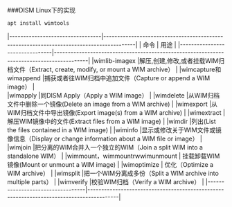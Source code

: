 ###DISM Linux下的实现
```bash
apt install wimtools
```
|---------------------------------|-----------------------------------------------------------------------------------------|
|            命令                  |             用途                                                                        |
|--------------------------------|------------------------------------------------------------------------------------------|
|wimlib-imagex                    |解压,创建,修改,或者挂载WIM归档文件（Extract, create, modify, or mount a WIM archive）          |
|wimcapture和wimappend             |捕获或者往WIM归档中追加文件（Capture or append a WIM image）                                  |              
|wimapply                         |同DISM Apply（Apply a WIM image）                                                          |
|wimdelete                        |从WIM归档文件中删除一个镜像(Delete an image from a WIM archive)                               |
|wimexport                         |从WIM归档文件中导出镜像(Export image(s) from a WIM archive)                                 |
|wimextract                        |解压WIM镜像中的文件(Extract files from a WIM image)                                        |
|wimdir                            |列出(List the files contained in a WIM image)                                            |
|wiminfo                           |显示或修改关于WIM文件或镜像信息（Display or change information about a WIM file or image）    |
|wimjoin                           |把分离的WIM合并入一个独立的WIM（Join a split WIM into a standalone WIM）                     |
|wimmount，wimmountrwwimunmount    | 挂载卸载WIM镜像(Mount or unmount a WIM image)                                             |
|wimoptimize                       | 优化（Optimize a WIM archive）                                                           |
|wimsplit                          |把一个WIM分离成多份（Split a WIM archive into multiple parts）                              |
|wimverify                         |校验WIM归档（Verify a WIM archive）                                                       |
|----------------------------------|-----------------------------------------------------------------------------------------|
